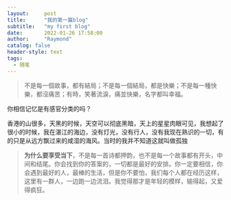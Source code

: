 ```yaml
---
layout:     post
title:      "我的第一篇blog"
subtitle:   "my first blog"
date:       2022-01-26 17:58:00
author:     "Raymond"
catalog: false
header-style: text
tags:
  - 随笔
---
```

>不是每一個故事，都有結局；不是每一個結局，都是快樂；不是每一種快樂，都沒痛苦；有時，笑著流淚，痛並快樂，名字都叫幸福。


你相信记忆是有感官分类的吗？

香港的山很多，天黑的时候，天空可以彻底黑暗，天上的星星肉眼可见，我想起了很小的时候，我在湛江的海边，没有灯光，没有行人，没有我现在熟识的一切，有的只是从远方飘过来的咸湿的海风。当时的我并不知道这就叫做孤独




















>**为什么要享受当下**，不是每一首诗都押韵，也不是每一个故事都有开头，中间和结尾。你会找到你的答案的，一切都是最好的安排。你一定要相信，你会遇到最好的人，最棒的生活，但是你不要怕，我们每个人都在经历这样，这里有一群人，一边跑一边流泪。我觉得那才是年轻的模样，输得起，又爱得疯狂。


